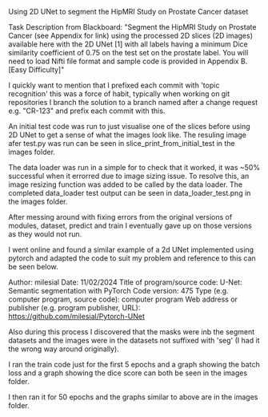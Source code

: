 Using 2D UNet to segment the HipMRI Study on Prostate Cancer dataset

Task Description from Blackboard: "Segment the HipMRI Study on Prostate Cancer (see Appendix for link) 
using the processed 2D slices (2D images) available here with the 2D UNet [1] with all labels having a
minimum Dice similarity coefficient of 0.75 on the test set on the prostate label. You will need to load 
Nifti file format and sample code is provided in Appendix B. [Easy Difficulty]"

I quickly want to mention that I prefixed each commit with 'topic recognition' this was a force of habit,
typically when working on git repositories I branch the solution to a branch named after a change request
e.g. "CR-123" and prefix each commit with this.

An initial test code was run to just visualise one of the slices before using 2D UNet to get a sense of 
what the images look like. The resuling image afer test.py was run can be seen in slice_print_from_initial_test
in the images folder.

The data loader was run in a simple for to check that it worked, it was ~50% successful when it errorred due
to image sizing issue. To resolve this, an image resizing function was added to be called by the data
loader. The completed data_loader test output can be seen in data_loader_test.png in the images folder.

After messing around with fixing errors from the original versions of modules, dataset, predict and train I 
eventually gave up on those versions as they would not run.

I went online and found a similar example of a 2d UNet implemented using pytorch and adapted the code to suit
my problem and reference to this can be seen below.

Author: milesial
Date: 11/02/2024
Title of program/source code: U-Net: Semantic segmentation with PyTorch
Code version: 475
Type (e.g. computer program, source code): computer program
Web address or publisher (e.g. program publisher, URL): https://github.com/milesial/Pytorch-UNet

Also during this process I discovered that the masks were inb the segment datasets and the images were in the 
datasets not suffixed with 'seg' (I had it the wrong way around originally).

I ran the train code just for the first 5 epochs and a graph showing the batch loss and a graph showing the dice 
score can both be seen in the images folder.

I then ran it for 50 epochs and the graphs similar to above are in the images folder.